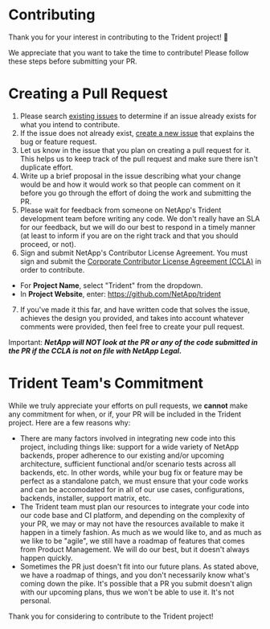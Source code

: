 # Contributing
Thank you  for your interest in contributing to the Trident project! 🎉

We appreciate that you want to take the time to contribute! Please follow these steps before submitting your PR.

# Creating a Pull Request

1. Please search [existing issues](https://github.com/NetApp/trident/issues) to determine if an issue already exists for what you intend to contribute.
2. If the issue does not already exist, [create a new issue](https://github.com/NetApp/trident/issues/new) that explains the bug or feature request.
3. Let us know in the issue that you plan on creating a pull request for it. This helps us to keep track of the pull request and make sure there isn't duplicate effort.
4. Write up a brief proposal in the issue describing what your change would be and how it would work so that people can comment on it before you go through the effort of doing the work and submitting the PR.
5. Please wait for feedback from someone on NetApp's Trident development team before writing any code. We don't really have an SLA for our feedback, but we will do our best to respond in a timely manner (at least to inform if you are on the right track and that you should proceed, or not).
6. Sign and submit NetApp's Contributor License Agreement. You must sign and submit the [Corporate Contributor License Agreement (CCLA)](https://netapp.tap.thinksmart.com/prod/Portal/ShowWorkFlow/AnonymousEmbed/3d2f3aa5-9161-4970-997d-e482b0b033fa) in order to contribute.
- For **Project Name**, select "Trident" from the dropdown. 
- In **Project Website**, enter: https://github.com/NetApp/trident
7. If you've made it this far, and have written code that solves the issue, achieves the design you provided, and takes into account whatever comments were provided, then feel free to create your pull request.

Important: ***NetApp will NOT look at the PR or any of the code submitted in the PR if the CCLA is not on file with NetApp Legal.***

# Trident Team's Commitment
While we truly appreciate your efforts on pull requests, we **cannot** make any commitment for when, or if, your PR will be included in the Trident project. Here are a few reasons why:
- There are many factors involved in integrating new code into this project, including things like: support for a wide variety of NetApp backends, proper adherence to our existing and/or upcoming architecture, sufficient functional and/or scenario tests across all backends, etc. In other words, while your bug fix or feature may be perfect as a standalone patch, we must ensure that your code works and can be accomodated for in all of our use cases, configurations, backends, installer, support matrix, etc.
- The Trident team must plan our resources to integrate your code into our code base and CI platform, and depending on the complexity of your PR, we may or may not have the resources available to make it happen in a timely fashion. As much as we would like to, and as much as we like to be "agile", we still have a roadmap of features that comes from Product Management. We will do our best, but it doesn't always happen quickly.
- Sometimes the PR just doesn't fit into our future plans. As stated above, we have a roadmap of things, and you don't necessarily know what's coming down the pike. It's possible that a PR you submit doesn't align with our upcoming plans, thus we won't be able to use it. It's not personal.


Thank you for considering to contribute to the Trident project!

